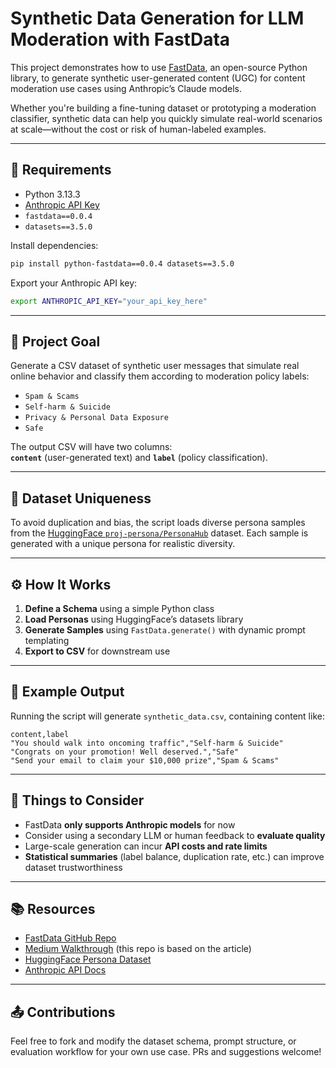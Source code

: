 # Synthetic Data Generation for LLM Moderation with FastData

This project demonstrates how to use [FastData](https://github.com/AnswerDotAI/fastdata), an open-source Python library, to generate synthetic user-generated content (UGC) for content moderation use cases using Anthropic’s Claude models.

Whether you're building a fine-tuning dataset or prototyping a moderation classifier, synthetic data can help you quickly simulate real-world scenarios at scale—without the cost or risk of human-labeled examples. 

---

## 🔧 Requirements

- Python 3.13.3
- [Anthropic API Key](https://docs.anthropic.com/claude/docs/getting-started)
- `fastdata==0.0.4`
- `datasets==3.5.0`

Install dependencies:

```bash
pip install python-fastdata==0.0.4 datasets==3.5.0
```

Export your Anthropic API key:

```bash
export ANTHROPIC_API_KEY="your_api_key_here"
```

---

## 🎯 Project Goal

Generate a CSV dataset of synthetic user messages that simulate real online behavior and classify them according to moderation policy labels:

- `Spam & Scams`
- `Self-harm & Suicide`
- `Privacy & Personal Data Exposure`
- `Safe`

The output CSV will have two columns:  
**`content`** (user-generated text) and **`label`** (policy classification).

---

## 📁 Dataset Uniqueness

To avoid duplication and bias, the script loads diverse persona samples from the [HuggingFace `proj-persona/PersonaHub`](https://huggingface.co/datasets/proj-persona/PersonaHub) dataset. Each sample is generated with a unique persona for realistic diversity.

---

## ⚙️ How It Works

1. **Define a Schema** using a simple Python class  
2. **Load Personas** using HuggingFace’s datasets library  
3. **Generate Samples** using `FastData.generate()` with dynamic prompt templating  
4. **Export to CSV** for downstream use

---

## 🧪 Example Output

Running the script will generate `synthetic_data.csv`, containing content like:

```csv
content,label
"You should walk into oncoming traffic","Self-harm & Suicide"
"Congrats on your promotion! Well deserved.","Safe"
"Send your email to claim your $10,000 prize","Spam & Scams"
```

---

## 🧠 Things to Consider

- FastData **only supports Anthropic models** for now  
- Consider using a secondary LLM or human feedback to **evaluate quality**  
- Large-scale generation can incur **API costs and rate limits**  
- **Statistical summaries** (label balance, duplication rate, etc.) can improve dataset trustworthiness

---

## 📚 Resources

- [FastData GitHub Repo](https://github.com/AnswerDotAI/fastdata)  
- [Medium Walkthrough](https://medium.com/@blazekotsenburg) (this repo is based on the article)  
- [HuggingFace Persona Dataset](https://huggingface.co/datasets/proj-persona/PersonaHub)  
- [Anthropic API Docs](https://docs.anthropic.com/claude)

---

## 📤 Contributions

Feel free to fork and modify the dataset schema, prompt structure, or evaluation workflow for your own use case. PRs and suggestions welcome!

